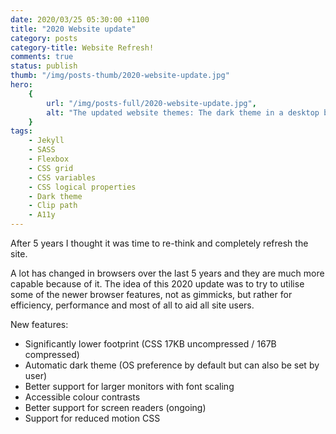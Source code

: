```yaml
---
date: 2020/03/25 05:30:00 +1100
title: "2020 Website update"
category: posts
category-title: Website Refresh!
comments: true
status: publish
thumb: "/img/posts-thumb/2020-website-update.jpg"
hero:
    {
        url: "/img/posts-full/2020-website-update.jpg",
        alt: "The updated website themes: The dark theme in a desktop browser window and the light theme on a phone",
    }
tags:
    - Jekyll
    - SASS
    - Flexbox
    - CSS grid
    - CSS variables
    - CSS logical properties
    - Dark theme
    - Clip path
    - A11y
---
```


After 5 years I thought it was time to re-think and completely refresh the site.

A lot has changed in browsers over the last 5 years and they are much more capable because of it. The idea of this 2020 update was to try to utilise some of the newer browser features, not as gimmicks, but rather for efficiency, performance and most of all to aid all site users.

New features:

-   Significantly lower footprint (CSS 17KB uncompressed / 167B compressed)
-   Automatic dark theme (OS preference by default but can also be set by user)
-   Better support for larger monitors with font scaling
-   Accessible colour contrasts
-   Better support for screen readers (ongoing)
-   Support for reduced motion CSS
